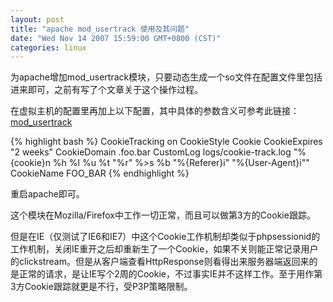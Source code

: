 ```yaml
---
layout: post
title: "apache mod_usertrack 使用及其问题"
date: "Wed Nov 14 2007 15:59:00 GMT+0800 (CST)"
categories: linux
---
```


为apache增加mod_usertrack模块，只要动态生成一个so文件在配置文件里包括进来即可，之前有写了个文章关于这个操作过程。

在虚拟主机的配置里再加上以下配置，其中具体的参数含义可参考此链接：[mod_usertrack](http://httpd.apache.org/docs/1.3/mod/mod_usertrack.html)

{% highlight bash %}
  CookieTracking on
  CookieStyle Cookie
  CookieExpires "2 weeks"
  CookieDomain .foo.bar
  CustomLog logs/cookie-track.log "%{cookie}n %h %l %u %t \"%r\" %>s %b \"%{Referer}i\" \"%{User-Agent}i\""
  CookieName FOO_BAR
{% endhighlight %}

重启apache即可。

这个模块在Mozilla/Firefox中工作一切正常，而且可以做第3方的Cookie跟踪。

但是在IE（仅测试了IE6和IE7）中这个Cookie工作机制却类似于phpsessionid的工作机制，关闭IE重开之后却重新生了一个Cookie，如果不关则能正常记录用户的clickstream。但是从客户端查看HttpResponse则看得出来服务器端返回来的是正常的请求，是让IE写个2周的Cookie，不过事实IE并不这样工作。至于用作第3方Cookie跟踪就更是不行，受P3P策略限制。

